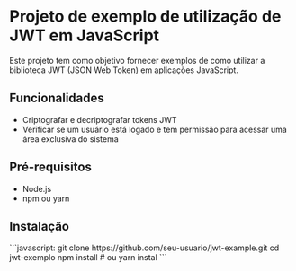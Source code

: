 <h1>Projeto de exemplo de utilização de JWT em JavaScript</h1>
Este projeto tem como objetivo fornecer exemplos de como utilizar a biblioteca JWT (JSON Web Token) em aplicações JavaScript.

<h2>Funcionalidades</h2>
<ul>
  <li>Criptografar e decriptografar tokens JWT</li>
  <li>Verificar se um usuário está logado e tem permissão para acessar uma área exclusiva do sistema</li>
</ul>
<h2>Pré-requisitos</h2>
<ul>
  <li>Node.js</li>
  <li>npm ou yarn</li>
</ul>
<h2>Instalação</h2>
```javascript:
git clone https://github.com/seu-usuario/jwt-example.git
   cd jwt-exemplo
   npm install # ou yarn instal
```

